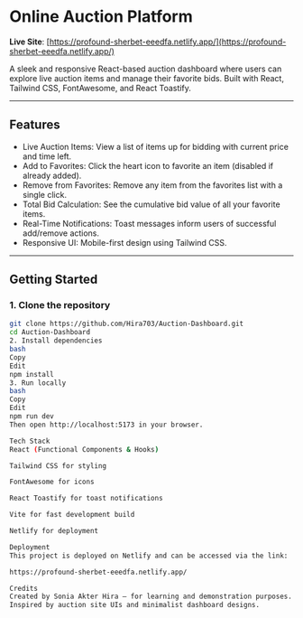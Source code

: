 # Online Auction Platform

**Live Site**: [https://profound-sherbet-eeedfa.netlify.app/](https://profound-sherbet-eeedfa.netlify.app/)

A sleek and responsive React-based auction dashboard where users can explore live auction items and manage their favorite bids. Built with React, Tailwind CSS, FontAwesome, and React Toastify.

---

## Features

- Live Auction Items: View a list of items up for bidding with current price and time left.
- Add to Favorites: Click the heart icon to favorite an item (disabled if already added).
- Remove from Favorites: Remove any item from the favorites list with a single click.
- Total Bid Calculation: See the cumulative bid value of all your favorite items.
- Real-Time Notifications: Toast messages inform users of successful add/remove actions.
- Responsive UI: Mobile-first design using Tailwind CSS.

---

## Getting Started

### 1. Clone the repository
```bash
git clone https://github.com/Hira703/Auction-Dashboard.git
cd Auction-Dashboard
2. Install dependencies
bash
Copy
Edit
npm install
3. Run locally
bash
Copy
Edit
npm run dev
Then open http://localhost:5173 in your browser.

Tech Stack
React (Functional Components & Hooks)

Tailwind CSS for styling

FontAwesome for icons

React Toastify for toast notifications

Vite for fast development build

Netlify for deployment

Deployment
This project is deployed on Netlify and can be accessed via the link:

https://profound-sherbet-eeedfa.netlify.app/

Credits
Created by Sonia Akter Hira – for learning and demonstration purposes.
Inspired by auction site UIs and minimalist dashboard designs.